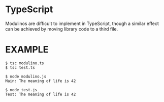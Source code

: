 # TypeScript

Modulinos are difficult to implement in TypeScript, though a similar effect can be achieved by moving library code to a third file.

# EXAMPLE

```
$ tsc modulino.ts
$ tsc test.ts

$ node modulino.js
Main: The meaning of life is 42

$ node test.js
Test: The meaning of life is 42
```
